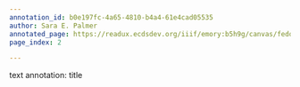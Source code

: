```yaml
---
annotation_id: b0e197fc-4a65-4810-b4a4-61e4cad05535
author: Sara E. Palmer
annotated_page: https://readux.ecdsdev.org/iiif/emory:b5h9g/canvas/fedora:emory:pchch
page_index: 2

---
```

<p>text annotation: title</p>